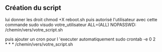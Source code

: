 ## Création du script ## 
lui donner les droit 
chmod +X reboot.sh
puis autorisé l'utilisateur avec cette commande
sudo visudo
votre_utilisateur ALL=(ALL) NOPASSWD: /chemin/vers/votre_script.sh

puis ajouter un cron pour l 'executer automatiquement 
sudo crontab -e
0 2 * * * /chemin/vers/votre_script.sh
